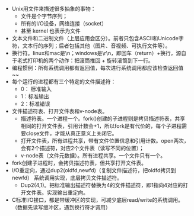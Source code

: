 * Unix用文件来描述很多抽象的事物：
  * 文件是个字节序列；
  * 所有的I/O设备，网络连接（socket）
  *  甚至 kernel 也表示为文件
* 文本文件和二进制文件（上层应用会区分）。前者只包含ASCII和Unicode字符，文本行的序列；后者包括其他（图片、音视频、可执行文件等）。
* 换行符。linux和mac是\n；windows是\r\n，即回车（return）+换行，源自于老式打印机的两个动作：把滚筒推回 + 旋转滚筒到下一行。
* 编程惯例：所有系统调用都有返回值，每次进行系统调用都应该检查返回值~~ 
* 每个运行的进程都有三个特定的文件描述符：
  * 0： 标准输入
  * 1：标准输出
  * 2：标准错误
* 文件描述符表、打开文件表和v-node表。
  * 描述符表。一个进程一个。fork()创建的子进程则是拷贝描述符表，共享相同的打开文件表，引用计数会+1，所以fork是有代价的，每个子进程需要close文件，才能从真正意义上关闭它。
  * 打开文件表，所有进程共享，带有文件位置信息和引用计数。open两次，会有2个描述符，对应2个文件表（读写不同的位置）；
  * v-node表（文件元数据）。所有进程共享。一个文件只有一个。
* fork创建子进程时，会拷贝描述符表，但共享打开文件表。
* I/O重定向，通过dup2(oldfd,newfd)（复制文件描述符，把oldfd拷贝到newfd） 系统调用实现，底层拷贝文件描述符。
  * Dup2(4,1)。把标准输出描述符替换为4的文件描述符，即1指向4对应的打开文件表。实现输出重定向。
* C标准I/O接口，都是带缓冲区的实现，可减少底层read/write的系统调用。（数据先读写缓冲区，遇到换行符才调用）

